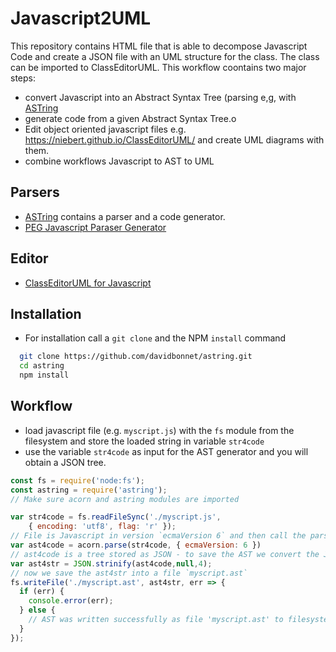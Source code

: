 # Javascript2UML
This repository contains HTML file that is able to decompose Javascript Code and create a JSON file with an UML structure for the class. The class can be imported to ClassEditorUML. This workflow coontains two major steps:
* convert Javascript into an Abstract Syntax Tree (parsing e,g, with [ASTring](https://github.com/davidbonnet/astring)
* generate code from a given Abstract Syntax Tree.o
* Edit object oriented javascript files e.g. https://niebert.github.io/ClassEditorUML/ and create UML diagrams with them.
* combine workflows Javascript to AST to UML 

## Parsers 
* [ASTring](https://github.com/davidbonnet/astring) contains a parser and a code generator.
* [PEG Javascript Paraser Generator](https://github.com/pegjs/pegjs)

## Editor 
* [ClassEditorUML for Javascript](https://niebert.github.io/ClassEditorUML)

## Installation 
* For installation call a `git clone` and the NPM `install` command
```bash
  git clone https://github.com/davidbonnet/astring.git
  cd astring
  npm install
```

## Workflow 
* load javascript file (e.g. `myscript.js`) with the `fs` module from the filesystem and store the loaded string in variable `str4code`
* use the variable `str4code` as input for the AST generator and you will obtain a JSON tree.
```javascript
const fs = require('node:fs');
const astring = require('astring');
// Make sure acorn and astring modules are imported

var str4code = fs.readFileSync('./myscript.js',
    { encoding: 'utf8', flag: 'r' });
// File is Javascript in version `ecmaVersion 6` and then call the parser to generate the AST
var ast4code = acorn.parse(str4code, { ecmaVersion: 6 })
// ast4code is a tree stored as JSON - to save the AST we convert the JSON into string
var ast4str = JSON.strinify(ast4code,null,4);
// now we save the ast4str into a file `myscript.ast`
fs.writeFile('./myscript.ast', ast4str, err => {
  if (err) {
    console.error(err);
  } else {
    // AST was written successfully as file 'myscript.ast' to filesystem
  }
});
```
 

